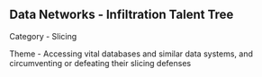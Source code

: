 ## Data Networks - Infiltration Talent Tree

Category - Slicing

Theme - Accessing vital databases and similar data systems, and circumventing or defeating their slicing defenses